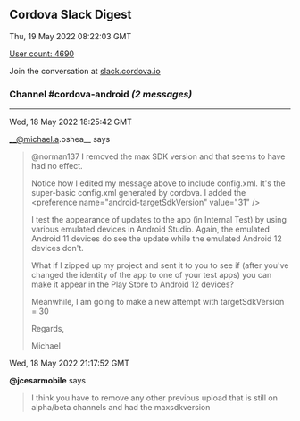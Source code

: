 ## Cordova Slack Digest
Thu, 19 May 2022 08:22:03 GMT

[User count: 4690](https://cordova.slack.com/)


Join the conversation at [slack.cordova.io](http://slack.cordova.io/)

### __Channel #cordova-android__ _(2 messages)_
---

Wed, 18 May 2022 18:25:42 GMT

__@michael.a.oshea__ says 
> @norman137 I removed the max SDK version and that seems to have had no effect.
> 
> Notice how I edited my message above to include config.xml. It's the super-basic config.xml generated by cordova. I added the &lt;preference name="android-targetSdkVersion" value="31" /&gt;
> 
> I test the appearance of updates to the app (in Internal Test) by using various emulated devices in Android Studio. Again, the emulated Android 11 devices do see the update while the emulated Android 12 devices don't.
> 
> What if I zipped up my project and sent it to you to see if (after you've changed the identity of the app to one of your test apps) you can make it appear in the Play Store to Android 12 devices?
> 
> Meanwhile, I am going to make a new attempt with targetSdkVersion = 30
> 
> Regards,
> 
> Michael
> 

Wed, 18 May 2022 21:17:52 GMT

__@jcesarmobile__ says 
> I think you have to remove any other previous upload that is still on alpha/beta channels and had the maxsdkversion 
> 
